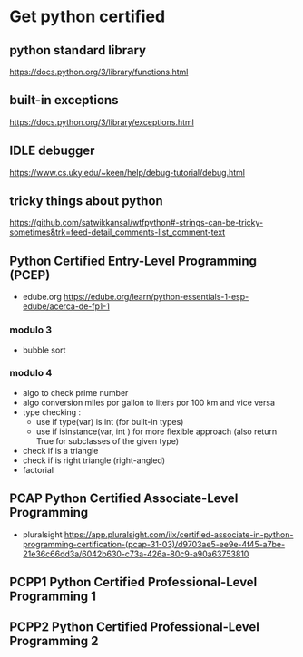 # Get python certified

## python standard library 
https://docs.python.org/3/library/functions.html

## built-in exceptions

https://docs.python.org/3/library/exceptions.html

## IDLE debugger

https://www.cs.uky.edu/~keen/help/debug-tutorial/debug.html

## tricky things about python

https://github.com/satwikkansal/wtfpython#-strings-can-be-tricky-sometimes&trk=feed-detail_comments-list_comment-text

## Python Certified Entry-Level Programming (PCEP)

- edube.org
  https://edube.org/learn/python-essentials-1-esp-edube/acerca-de-fp1-1

### modulo 3

- bubble sort

### modulo 4

- algo to check prime number
- algo conversion miles por gallon to liters por 100 km and vice versa
- type checking :
    - use if type(var) is int (for built-in types)
    - use if isinstance(var, int ) for more flexible approach (also return True for subclasses of the given type)
- check if is a triangle
- check if is right triangle (right-angled)
- factorial

## PCAP Python Certified Associate-Level Programming

- pluralsight
  https://app.pluralsight.com/ilx/certified-associate-in-python-programming-certification-(pcap-31-03)/d9703ae5-ee9e-4f45-a7be-21e36c66dd3a/6042b630-c73a-426a-80c9-a90a63753810

## PCPP1 Python Certified Professional-Level Programming 1

## PCPP2 Python Certified Professional-Level Programming 2